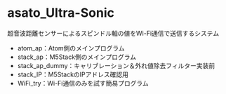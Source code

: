 # asato_Ultra-Sonic
超音波距離センサーによるスピンドル軸の値をWi-Fi通信で送信するシステム  
- atom_ap：Atom側のメインプログラム
- stack_ap：M5Stack側のメインプログラム
- stack_ap_dummy：キャリブレーション＆外れ値除去フィルター実装前
- stack_IP：M5StackのIPアドレス確認用
- WiFi_try：Wi-Fi通信のみを試す簡易プログラム
